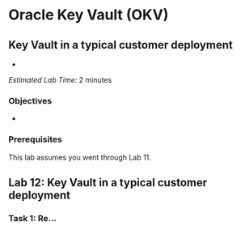 # Oracle Key Vault (OKV)

## Key Vault in a typical customer deployment
- <Explain the use-case>

*Estimated Lab Time:* 2 minutes

### Objectives
- <Explain the lab details>

### Prerequisites
This lab assumes you went through Lab 11. 

## Lab 12: Key Vault in a typical customer deployment
### Task 1: Re...
